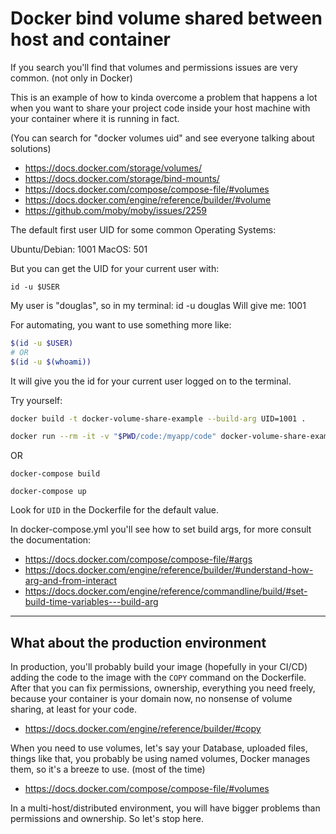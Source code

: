 # Docker bind volume shared between host and container

If you search you'll find that volumes and permissions issues are very common. (not only in Docker)

This is an example of how to kinda overcome a problem that happens a lot when you want to share 
your project code inside your host machine with your container where it is running in fact.

(You can search for "docker volumes uid" and see everyone talking about solutions)

- https://docs.docker.com/storage/volumes/
- https://docs.docker.com/storage/bind-mounts/
- https://docs.docker.com/compose/compose-file/#volumes
- https://docs.docker.com/engine/reference/builder/#volume
- https://github.com/moby/moby/issues/2259


The default first user UID for some common Operating Systems:

Ubuntu/Debian: 1001
MacOS: 501

But you can get the UID for your current user with:

```
id -u $USER
```

My user is "douglas", so in my terminal: id -u douglas
Will give me: 1001


For automating, you want to use something more like:
```bash
$(id -u $USER)
# OR
$(id -u $(whoami))
```

It will give you the id for your current user logged on to the terminal.

Try yourself:

```bash
docker build -t docker-volume-share-example --build-arg UID=1001 .

docker run --rm -it -v "$PWD/code:/myapp/code" docker-volume-share-example sh
```

OR

```
docker-compose build

docker-compose up
```

Look for `UID` in the Dockerfile for the default value.

In docker-compose.yml you'll see how to set build args, for more consult the documentation:

- https://docs.docker.com/compose/compose-file/#args
- https://docs.docker.com/engine/reference/builder/#understand-how-arg-and-from-interact
- https://docs.docker.com/engine/reference/commandline/build/#set-build-time-variables---build-arg

---

## What about the production environment

In production, you'll probably build your image (hopefully in your CI/CD) adding the code to the image with the `COPY` command 
on the Dockerfile. After that you can fix permissions, ownership, everything you need freely, because your container is your domain
now, no nonsense of volume sharing, at least for your code.

- https://docs.docker.com/engine/reference/builder/#copy

When you need to use volumes, let's say your Database, uploaded files, things like that, you probably be using named volumes, Docker manages
them, so it's a breeze to use. (most of the time)

- https://docs.docker.com/compose/compose-file/#volumes

In a multi-host/distributed environment, you will have bigger problems than permissions and ownership. So let's stop here.
